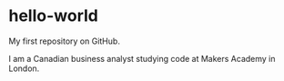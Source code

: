 hello-world
===========

My first repository on GitHub.

I am a Canadian business analyst studying code at Makers Academy in London.
